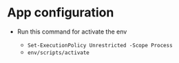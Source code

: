 # App configuration

* Run this command for activate the env

  - `Set-ExecutionPolicy Unrestricted -Scope Process`
  - `env/scripts/activate`